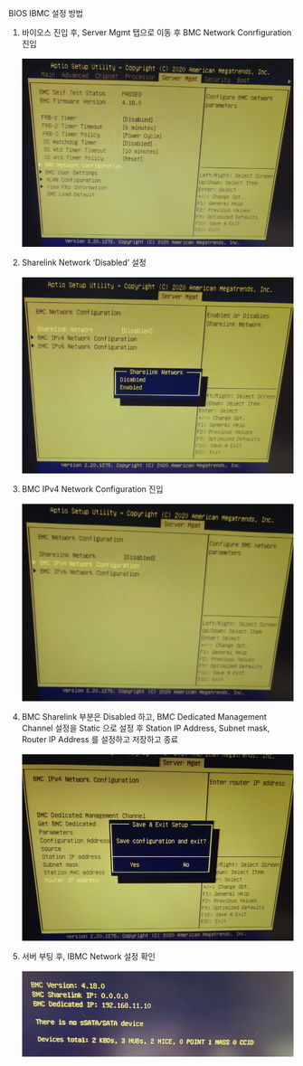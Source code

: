 BIOS IBMC 설정 방법

1. 바이오스 진입 후, Server Mgmt 탭으로 이동 후 BMC Network Conrfiguration 진입<br><br>
![bmc1](https://github.com/hugo0762/SE/blob/main/IBMC_Config/images/bmc1.png)
2. Sharelink Network ‘Disabled’ 설정<br><br>
![bmc2](https://github.com/hugo0762/SE/blob/main/IBMC_Config/images/bmc2.png)

3. BMC IPv4 Network Configuration 진입<br><br>
![bmc3](https://github.com/hugo0762/SE/blob/main/IBMC_Config/images/bmc3.png)

4. BMC Sharelink 부분은 Disabled 하고, BMC Dedicated Management Channel 설정을 Static 으로 설정 후 Station IP Address, Subnet mask, Router IP Address 를 설정하고 저장하고  종료<br><br>
![bmc4](https://github.com/hugo0762/SE/blob/main/IBMC_Config/images/bmc4.png)

5. 서버 부팅 후, IBMC Network 설정 확인<br><br>
![bmc5](https://github.com/hugo0762/SE/blob/main/IBMC_Config/images/bmc5.png)
